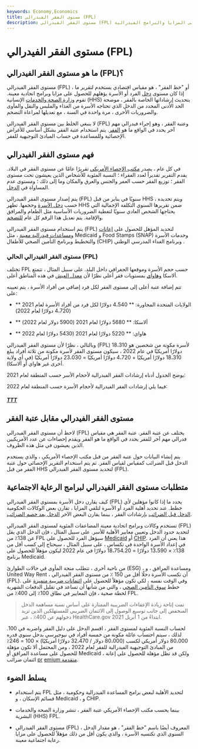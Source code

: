 ```yaml
---
keywords: Economy,Economics
title: مستوى الفقر الفيدرالي (FPL)
description: مستوى الفقر الفيدرالي (FPL) هو مقياس اقتصادي يستخدم لتقرير ما إذا كان الفرد أو الأسرة مؤهلًا للحصول على المزايا والبرامج الفيدرالية.
---
```


# مستوى الفقر الفيدرالي (FPL)
## ما هو مستوى الفقر الفيدرالي (FPL)؟

مستوى الفقر الفيدرالي (FPL) ، أو "خط الفقر" ، هو مقياس اقتصادي يستخدم لتقرير ما إذا كان مستوى [دخل](/income) الفرد أو الأسرة يؤهلهم للحصول على مزايا وبرامج اتحادية معينة. تقوم [وزارة الصحة والخدمات](/us-department-health-and-human-services-hhs) الإنسانية (HHS) بتحديث إرشاداتها الخاصة بالفقر ، موضحة الحد الأدنى المحدد من الدخل الذي تحتاجه الأسرة من الغذاء والملبس والنقل والمأوى والضروريات الأخرى ، مرة واحدة في السنة ، مع تعديلها لمراعاة التضخم.

لا ينبغي الخلط بين مستوى الفقر الفيدرالي (FPL) وعتبة الفقر ، وهو إجراء فيدرالي مهم آخر يحدد في الواقع ما هو [الفقر](/poverty). يتم استخدام عتبة الفقر بشكل أساسي للأغراض الإحصائية وللمساعدة في حساب المبادئ التوجيهية للفقر.

## فهم مستوى الفقر الفيدرالي

في كل عام ، يصدر [مكتب الإحصاء الأمريكي](/bureauofcensus) تقريرًا عامًا عن مستوى الفقر في البلاد. يقدم التقرير تقديراً لعدد الفقراء ؛ النسبة المئوية للأشخاص الذين يعيشون تحت مستوى الفقر ؛ توزيع الفقر حسب العمر والجنس والعرق والمكان وما إلى ذلك ؛ ومستوى عدم المساواة في [الدخل](/income-inequality).

يتم إصدار مستوى الفقر الفيدرالي (FPL) سنويًا في يناير من قبل HHS ، ويتم تحديده حسب [دخل الأسرة](/household_income) وحجمها. تظهر HHS ضمن تقريرها السنوي التكلفة الإجمالية التي يحتاجها الشخص العادي سنويًا لتغطية الضروريات الأساسية مثل الطعام والمرافق والإقامة. يتم تعديل هذا الرقم كل عام [للتضخم](/inflation).

يتم استخدام مستوى الفقر الفيدرالي (FPL) لتحديد المؤهل للحصول على [إعانات ومساعدات فيدرالية معينة](/subsidy) ، مثل Medicaid و Food Stamps (SNAP) وخدمات الأسرة والتخطيط وبرنامج التأمين الصحي للأطفال (CHIP) وبرنامج الغداء المدرسي الوطني .

### مستوى الفقر الفيدرالي الحالي (FPL)

تختلف FPL حسب حجم الأسرة وموقعها الجغرافي داخل البلد. على سبيل المثال ، تتمتع ألاسكا [وهاواي](/cost-of-living) بمستويات فقر أعلى نظرًا لأن [معدل العيش](/cost-of-living) في هذه المناطق أعلى.

تتم إضافة عتبة أعلى إلى مستوى الفقر لكل فرد إضافي من أفراد الأسرة ، يتم تعيينه على:

- ** الولايات المتحدة المجاورة: ** 4،540 دولارًا لكل فرد من أفراد الأسرة لعام 2021 (4،720 دولارًا لعام 2022)

- ** ألاسكا: ** 5680 دولارًا لعام 2021 (5900 دولار لعام 2022)

- ** هاواي: ** 5220 دولارًا لعام 2021 (5430 دولارًا لعام 2022

وبالتالي ، نظرًا لأن مستوى الفقر الفيدرالي (FPL) لأسرة مكونة من شخصين هو 18،310 دولارًا أمريكيًا في عام 2022 ، سيكون مستوى الفقر لأسرة مكونة من ثلاثة أفراد يبلغ 18،310 دولارًا أمريكيًا + 4،720 دولارًا أمريكيًا = 23،030 دولارًا أمريكيًا (في أي ولاية أخرى غير هاواي أو ألاسكا).

يوضح الجدول أدناه إرشادات الفقر الفيدرالية لأحجام الأسر حسب المنطقة لعام 2021:

فيما يلي إرشادات الفقر الفيدرالية لأحجام الأسرة حسب المنطقة لعام 2022:

<h5> <a href=""> TTT </a> </h5>

## مستوى الفقر الفيدرالي مقابل عتبة الفقر

لاحظ أن مستوى الفقر الفيدرالي (FPL) يختلف عن عتبة الفقر. عتبة الفقر هي مقياس فدرالي مهم آخر للفقر يحدد في الواقع ما هو الفقر ويقدم إحصاءات عن عدد الأمريكيين الذين يعيشون في مثل هذه الظروف.

يتم إنشاء البيانات حول عتبة الفقر من قبل مكتب الإحصاء الأمريكي ، والذي يستخدم الدخل قبل الضرائب كمقياس لقياس الفقر. ثم يتم استخدام التقرير الإحصائي حول عتبة الفقر من قبل HHS لتحديد مستوى الفقر الفيدرالي (FPL).

## متطلبات مستوى الفقر الفيدرالي لبرامج الرعاية الاجتماعية

كيف يقارن دخل الأسرة بمستوى الفقر الفيدرالي (FPL) يحدد ما إذا كانوا مؤهلين لأي خطط. عند تحديد أهلية الفرد أو الأسرة لتلقي المزايا ، تقارن بعض الوكالات الحكومية [الدخل قبل الضرائب](/grossincome) بإرشادات الفقر ، بينما يقارن البعض الآخر [الدخل بعد خصم الضرائب](/aftertaxincome).

تستخدم وكالات وبرامج اتحادية معينة المضاعفات المئوية لمستوى الفقر الفيدرالي (FPL) لتحديد حدود الدخل وتعيين معايير الأهلية للأسر. على سبيل المثال ، فإن الدخل الذي يقل عن 138٪ من FPL سيؤهل الفرد للحصول على [Medicaid](/medicaid) أو [CHIP](/childrens-health-insurance-program-chip). هذا يعني أن الفرد في إعداد الأسرة الواحدة في تكساس ، على سبيل المثال ، سيحتاج إلى كسب أقل من 138٪ × 13،590 دولارًا = 18،754.20 دولارًا في عام 2022 ليكون مؤهلاً للحصول على برنامج Medicaid.

من ناحية أخرى ، تتطلب منحة المأوى في حالات الطوارئ (ESG) ، ومساعدة المرافق ، و United Way Rent ، أن تكسب الأسرة دخلًا أقل من 150 ٪ من مستوى الفقر الفيدرالي (FPL). وفي الوقت نفسه ، لكي تكون مؤهلاً للحصول على [ائتمانات ضريبية متميزة](/advanced-premium-tax-credit) على خطط [سوق التأمين الصحي](/health-insurance-marketplace) ، والتي من شأنها أن تساعد في تقليل الدفعات الشهرية لخطة صحية ، فإن المعايير في نطاق 100٪ إلى 400٪ من FPL.

> تمت إتاحة زيادة الإعفاءات الضريبية الممتازة على أساس نسبة مساهمة الدخل المنخفض إلى جانب توسيع الوصول إلى الائتمان الضريبي للمستهلكين الذين تزيد دخولهم عن 400٪ ، عبر HealthCare.gov ابتداءً من 1 أبريل 2021.

>

لحساب النسبة المئوية لمستوى الفقر ، اقسم الدخل على دليل الفقر واضربه في 100. لذلك ، سيتم احتساب عائلة مكونة من خمسة أفراد في نيوجيرسي بدخل سنوي قدره 80،000 دولار أمريكي لكسب (80،000 دولار / 32،470 دولارًا أمريكيًا) × 100 = 246٪ من المبادئ التوجيهية الفيدرالية للفقر لعام 2022 ، ومن المحتمل ألا تكون مؤهلة للحصول على مساعدة المرافق أو Medicaid ، ولكن قد تظل مؤهلة للحصول على إعانة ائتمان ضرائب [pr](/advanced-premium-tax-credit) [emium متقدمة](/advanced-premium-tax-credit).

## يسلط الضوء

- يتم استخدام FPL لتحديد الأهلية لبعض برامج المساعدة الفيدرالية وحكومية ، مثل قسائم الإسكان ، و Medicaid ، و CHIP.

- بينما يحسب مكتب الإحصاء الأمريكي عتبة الفقر ، تنشر وزارة الصحة والخدمات البشرية (HHS) FPL.

- مستوى الفقر الفيدرالي (FPL) ، المعروف أيضًا باسم "خط الفقر" ، هو مقدار الدخل السنوي الذي تكتسبه الأسرة ، والذي يكون أقل من ذلك مؤهلاً للحصول على مزايا رعاية اجتماعية معينة.

